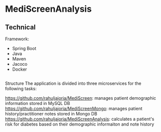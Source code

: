 # MediScreenAnalysis
## Technical
Framework: 
* Spring Boot
* Java 
* Maven 
* Jacoco 
* Docker 

##
Structure 
The application is divided into three microservices for the following tasks:

https://github.com/rahuljajoria/MediScreen: manages patient demographic information stored in MySQL DB
https://github.com/rahuljajoria/MediScreenMongo: manages patient history/practitioner notes stored in Mongo DB
https://github.com/rahuljajoria/MediScreenAnalysis: calculates a patient's risk for diabetes based on their demographic informaiton and note history
 
